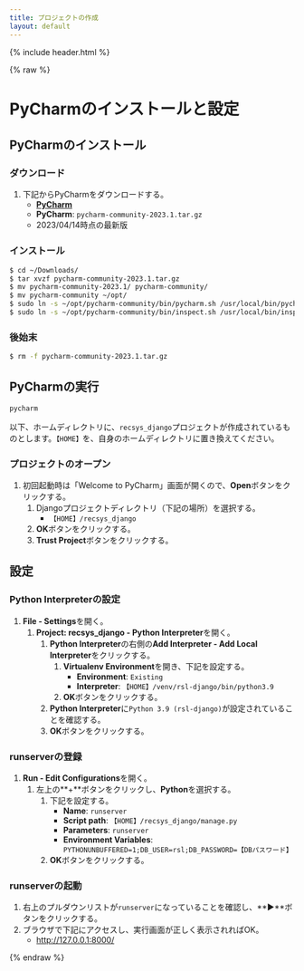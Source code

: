 ```yaml
---
title: プロジェクトの作成
layout: default
---
```


{% include header.html %}

{% raw %}

# PyCharmのインストールと設定

## PyCharmのインストール

### ダウンロード
1. 下記からPyCharmをダウンロードする。
   - **[PyCharm](http://www.jetbrains.com/pycharm/)**
   - **PyCharm**: `pycharm-community-2023.1.tar.gz`
   - 2023/04/14時点の最新版

### インストール
```bash
$ cd ~/Downloads/
$ tar xvzf pycharm-community-2023.1.tar.gz
$ mv pycharm-community-2023.1/ pycharm-community/
$ mv pycharm-community ~/opt/
$ sudo ln -s ~/opt/pycharm-community/bin/pycharm.sh /usr/local/bin/pycharm
$ sudo ln -s ~/opt/pycharm-community/bin/inspect.sh /usr/local/bin/inspect
```

### 後始末
```bash
$ rm -f pycharm-community-2023.1.tar.gz
```

## PyCharmの実行
```bash
pycharm
```

以下、ホームディレクトリに、`recsys_django`プロジェクトが作成されているものとします。`【HOME】`を、自身のホームディレクトリに置き換えてください。

### プロジェクトのオープン
1. 初回起動時は「Welcome to PyCharm」画面が開くので、**Open**ボタンをクリックする。
   1. Djangoプロジェクトディレクトリ（下記の場所）を選択する。
      - `【HOME】/recsys_django`
   2. **OK**ボタンをクリックする。
   3. **Trust Project**ボタンをクリックする。

## 設定

### Python Interpreterの設定
1. **File - Settings**を開く。
   1. **Project: recsys_django - Python Interpreter**を開く。
      1. **Python Interpreter**の右側の**Add Interpreter - Add Local Interpreter**をクリックする。
         1. **Virtualenv Environment**を開き、下記を設定する。
            - **Environment**: `Existing`
            - **Interpreter**: `【HOME】/venv/rsl-django/bin/python3.9`
         2. **OK**ボタンをクリックする。
      2. **Python Interpreter**に`Python 3.9 (rsl-django)`が設定されていることを確認する。
      3. **OK**ボタンをクリックする。

### runserverの登録
1. **Run - Edit Configurations**を開く。
   1. 左上の**+**ボタンをクリックし、**Python**を選択する。
      1. 下記を設定する。
         - **Name**: `runserver`
         - **Script path**: `【HOME】/recsys_django/manage.py`
         - **Parameters**: `runserver`
         - **Environment Variables**: `PYTHONUNBUFFERED=1;DB_USER=rsl;DB_PASSWORD=【DBパスワード】`
      2. **OK**ボタンをクリックする。

### runserverの起動
1. 右上のプルダウンリストが`runserver`になっていることを確認し、**▶**ボタンをクリックする。
2. ブラウザで下記にアクセスし、実行画面が正しく表示されればOK。
   - http://127.0.0.1:8000/

{% endraw %}
